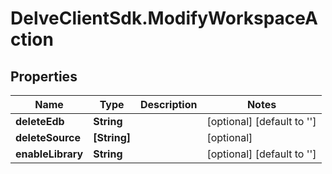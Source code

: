 # DelveClientSdk.ModifyWorkspaceAction

## Properties

Name | Type | Description | Notes
------------ | ------------- | ------------- | -------------
**deleteEdb** | **String** |  | [optional] [default to &#39;&#39;]
**deleteSource** | **[String]** |  | [optional] 
**enableLibrary** | **String** |  | [optional] [default to &#39;&#39;]


